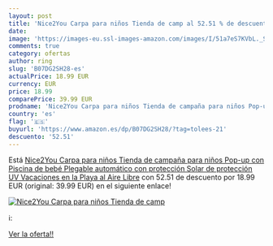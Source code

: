 ```yaml
---
layout: post
title: 'Nice2You Carpa para niños Tienda de camp al 52.51 % de descuento'
date: 
image: 'https://images-eu.ssl-images-amazon.com/images/I/51a7eS7KVbL._SL200_.jpg'
comments: true
category: ofertas
author: ring
slug: 'B07DG2SH28-es'
actualPrice: 18.99 EUR
currency: EUR
price: 18.99
comparePrice: 39.99 EUR
prodname: 'Nice2You Carpa para niños Tienda de campaña para niños Pop-up con Piscina de bebé Plegable automático con protección Solar de protección UV Vacaciones en la Playa al Aire Libre'
country: 'es'
flag: '🇪🇸'
buyurl: 'https://www.amazon.es/dp/B07DG2SH28/?tag=tolees-21'
descuento: '52.51'
---
```


Está [Nice2You Carpa para niños Tienda de campaña para niños Pop-up con Piscina de bebé Plegable automático con protección Solar de protección UV Vacaciones en la Playa al Aire Libre](https://www.amazon.es/dp/B07DG2SH28/?tag=tolees-21) con 52.51 de descuento por 18.99 EUR (original: 39.99 EUR) en el siguiente enlace!

[![Nice2You Carpa para niños Tienda de camp](https://images-eu.ssl-images-amazon.com/images/I/51a7eS7KVbL._SL200_.jpg)](https://www.amazon.es/dp/B07DG2SH28/?tag=tolees-21)

ℹ️:


[Ver la oferta!!](https://www.amazon.es/dp/B07DG2SH28/?tag=tolees-21)
